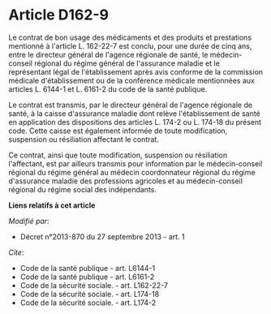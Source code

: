 # Article D162-9

Le contrat de bon usage des médicaments et des produits et prestations mentionné à l'article L. 162-22-7 est conclu, pour une
durée de cinq ans, entre le directeur général de l'agence régionale de santé, le médecin-conseil régional du régime général
de l'assurance maladie et le représentant légal de l'établissement après avis conforme de la commission médicale
d'établissement ou de la conférence médicale mentionnées aux articles L. 6144-1 et L. 6161-2 du code de la santé publique. 

Le contrat est transmis, par le directeur général de l'agence régionale de santé, à la caisse d'assurance maladie dont relève
l'établissement de santé en application des dispositions des articles L. 174-2 ou L. 174-18 du présent code. Cette caisse est
également informée de toute modification, suspension ou résiliation affectant le contrat. 

Ce contrat, ainsi que toute modification, suspension ou résiliation l'affectant, est par ailleurs transmis pour information
par le médecin-conseil régional du régime général au médecin coordonnateur régional du régime d'assurance maladie des
professions agricoles et au médecin-conseil régional du régime social des indépendants.

**Liens relatifs à cet article**

_Modifié par_:

  - Décret n°2013-870 du 27 septembre 2013 - art. 1

_Cite_:

  - Code de la santé publique - art. L6144-1
  - Code de la santé publique - art. L6161-2
  - Code de la sécurité sociale. - art. L162-22-7
  - Code de la sécurité sociale. - art. L174-18
  - Code de la sécurité sociale. - art. L174-2

